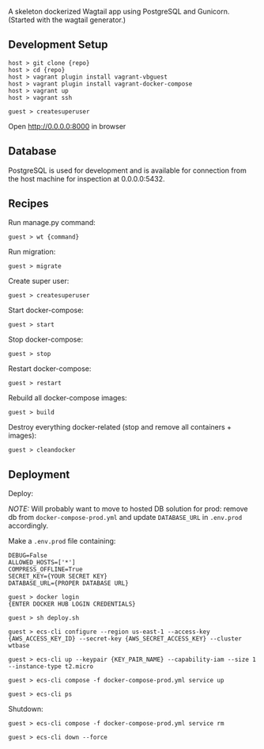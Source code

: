 A skeleton dockerized Wagtail app using PostgreSQL and Gunicorn.
(Started with the wagtail generator.)


## Development Setup
```
host > git clone {repo}
host > cd {repo}
host > vagrant plugin install vagrant-vbguest
host > vagrant plugin install vagrant-docker-compose
host > vagrant up
host > vagrant ssh

guest > createsuperuser
```

Open http://0.0.0.0:8000 in browser


## Database
PostgreSQL is used for development and is available for connection from the host machine for inspection at 0.0.0.0:5432.


## Recipes
Run manage.py command:
```
guest > wt {command}
```

Run migration:
```
guest > migrate
```

Create super user:
```
guest > createsuperuser
```

Start docker-compose:
```
guest > start
```

Stop docker-compose:
```
guest > stop
```

Restart docker-compose:
```
guest > restart
```

Rebuild all docker-compose images:
```
guest > build
```

Destroy everything docker-related (stop and remove all containers + images):
```
guest > cleandocker
```


## Deployment
Deploy:

*NOTE:* Will probably want to move to hosted DB solution for prod: remove db from `docker-compose-prod.yml` and update `DATABASE_URL` in `.env.prod` accordingly.

Make a `.env.prod` file containing:
```
DEBUG=False
ALLOWED_HOSTS=['*']
COMPRESS_OFFLINE=True
SECRET_KEY={YOUR SECRET KEY}
DATABASE_URL={PROPER DATABASE URL}
```

```
guest > docker login
{ENTER DOCKER HUB LOGIN CREDENTIALS}

guest > sh deploy.sh

guest > ecs-cli configure --region us-east-1 --access-key {AWS_ACCESS_KEY_ID} --secret-key {AWS_SECRET_ACCESS_KEY} --cluster wtbase

guest > ecs-cli up --keypair {KEY_PAIR_NAME} --capability-iam --size 1 --instance-type t2.micro

guest > ecs-cli compose -f docker-compose-prod.yml service up

guest > ecs-cli ps
```

Shutdown:
```
guest > ecs-cli compose -f docker-compose-prod.yml service rm

guest > ecs-cli down --force
```
